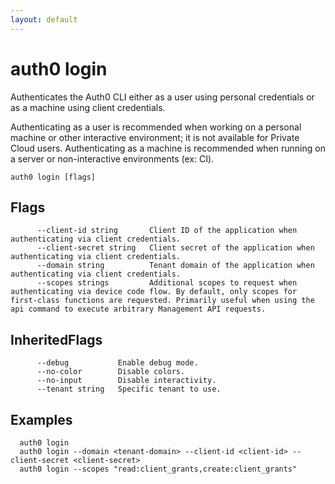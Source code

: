 ```yaml
---
layout: default
---
```

# auth0 login

Authenticates the Auth0 CLI either as a user using personal credentials or as a machine using client credentials.

Authenticating as a user is recommended when working on a personal machine or other interactive environment; it is not available for Private Cloud users. Authenticating as a machine is recommended when running on a server or non-interactive environments (ex: CI).

```
auth0 login [flags]
```


## Flags

```
      --client-id string       Client ID of the application when authenticating via client credentials.
      --client-secret string   Client secret of the application when authenticating via client credentials.
      --domain string          Tenant domain of the application when authenticating via client credentials.
      --scopes strings         Additional scopes to request when authenticating via device code flow. By default, only scopes for first-class functions are requested. Primarily useful when using the api command to execute arbitrary Management API requests.
```


## InheritedFlags

```
      --debug           Enable debug mode.
      --no-color        Disable colors.
      --no-input        Disable interactivity.
      --tenant string   Specific tenant to use.
```

## Examples

```
  auth0 login
  auth0 login --domain <tenant-domain> --client-id <client-id> --client-secret <client-secret>
  auth0 login --scopes "read:client_grants,create:client_grants"
```


